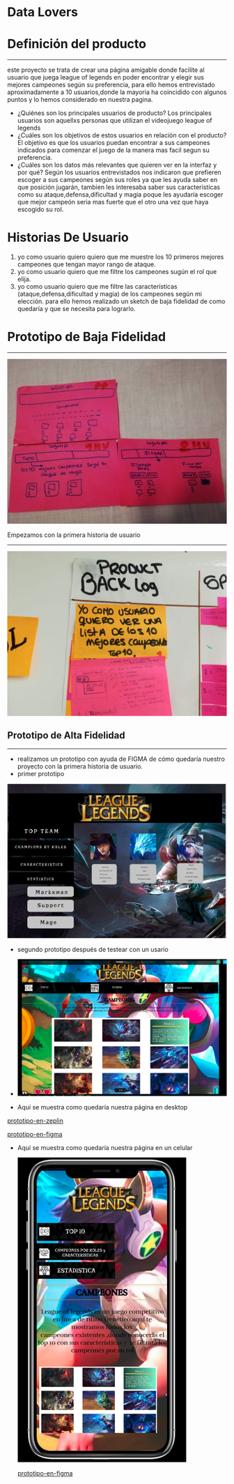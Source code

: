 # Data Lovers
# Definición del producto
***
este proyecto se trata de crear una página amigable donde facilite al usuario que juega league of legends en poder encontrar y elegir sus mejores campeones según su preferencia, para ello hemos entrevistado aproximadamente a 10 usuarios,donde la mayoria ha coincidido con algunos puntos y lo hemos considerado en nuestra pagina.

* ¿Quiénes son los principales usuarios de producto?
  Los principales usuarios son aquellxs personas que utilizan el videojuego league of legends
* ¿Cuáles son los objetivos de estos usuarios en relación con el producto?
  El objetivo es que los usuarios puedan encontrar a sus campeones indicados para comenzar el juego de la manera mas facil segun su preferencia.
* ¿Cuáles son los datos más relevantes que quieren ver en la interfaz y por qué?
  Según los usuarios entrevistados nos indicaron que prefieren escoger a sus campeones según sus roles ya que les ayuda saber en que posición jugarán,
  tambien les interesaba saber sus características como su ataque,defensa,dificultad y magia poque les ayudaría escoger que mejor campeón seria mas fuerte 
  que el otro una vez que haya escogido su rol.
# Historias De Usuario
 1. yo como usuario quiero quiero que me muestre los 10 primeros mejores campeones que tengan mayor rango de ataque.
 2. yo como usuario quiero que me filtre los campeones sugún el rol que elija.
 3. yo como usuario quiero que me filtre las características (ataque,defensa,dificultad y magia) de los campeones según mi elección.
 para ello hemos realizado un sketch de baja fidelidad de como quedaría y que se necesita para lograrlo.
 # Prototipo de Baja Fidelidad
 ***
 ![sin titulo](imagenes/prototibf.jpg)
 
 Empezamos con la primera historia de usuario
***
![sin titulo](imagenes/image2.jpg)


 ## Prototipo de Alta Fidelidad
 ***
 * realizamos un prototipo con ayuda de FIGMA de cómo quedaría nuestro proyecto con la primera historia de usuario.
 * primer prototipo
  
 ![sin titulo](imagenes/Captura.PNG)
 
 * segundo prototipo después de testear con un usario 
 
 * ![sin titulo](imagenes/prototipoaf1.PNG)

 * Aquí se muestra como quedaría nuestra página en desktop
 
 [prototipo-en-zeplin](https://app.zeplin.io/project/5c312ecbbae2c22086d6bdbb)
 
 [prototipo-en-figma](https://www.figma.com/proto/FhGoRtLdYJ8nH1sfVmZoTTRs/Untitled?node-id=3%3A22&scaling=min-zoom)

* Aquí se muestra como quedaría nuestra página en un celular

  ![sin titulo](imagenes/protafiphone.PNG)

  [prototipo-en-figma](https://www.figma.com/proto/eyJVJ0RkxElf4v6qa9WanbpZ/Untitled?node-id=0%3A1&scaling=scale-down)